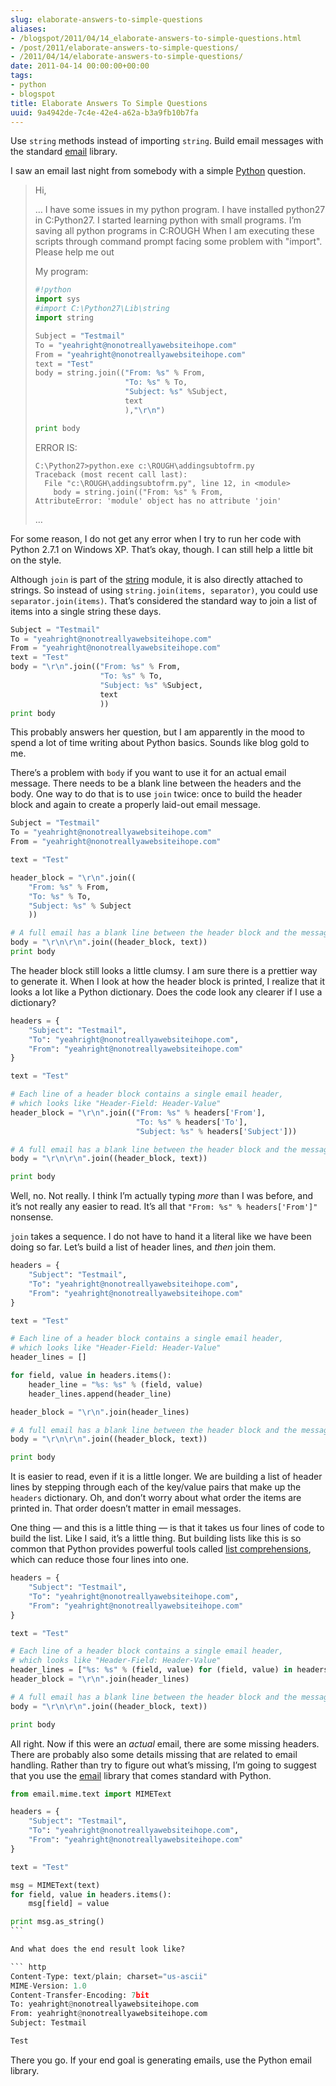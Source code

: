 ```yaml
---
slug: elaborate-answers-to-simple-questions
aliases:
- /blogspot/2011/04/14_elaborate-answers-to-simple-questions.html
- /post/2011/elaborate-answers-to-simple-questions/
- /2011/04/14/elaborate-answers-to-simple-questions/
date: 2011-04-14 00:00:00+00:00
tags:
- python
- blogspot
title: Elaborate Answers To Simple Questions
uuid: 9a4942de-7c4e-42e4-a62a-b3a9fb10b7fa
---
```

Use `string` methods instead of importing `string`. Build email messages
with the standard [email](http://docs.python.org.library.email.html)
library.

I saw an email last night from somebody with a simple
[Python](http://python.org) question.

> Hi,
> 
> … I have some issues in my python program. I have installed python27
> in C:Python27. I started learning python with small programs. I’m
> saving all python programs in C:ROUGH When I am executing these
> scripts through command prompt facing some problem with "import".
> Please help me out
> 
> My program:
> 
> ``` python
> #!python
> import sys
> #import C:\Python27\Lib\string
> import string
> 
> Subject = "Testmail"
> To = "yeahright@nonotreallyawebsiteihope.com"
> From = "yeahright@nonotreallyawebsiteihope.com"
> text = "Test"
> body = string.join(("From: %s" % From,
>                     "To: %s" % To,
>                     "Subject: %s" %Subject,
>                     text
>                     ),"\r\n")
> 
> print body
> ```
> 
> ERROR IS:
> 
>     C:\Python27>python.exe c:\ROUGH\addingsubtofrm.py
>     Traceback (most recent call last):
>       File "c:\ROUGH\addingsubtofrm.py", line 12, in <module>
>         body = string.join(("From: %s" % From,
>     AttributeError: 'module' object has no attribute 'join'
> 
> …​

For some reason, I do not get any error when I try to run her code with
Python 2.7.1 on Windows XP. That’s okay, though. I can still help a
little bit on the style.

Although `join` is part of the
[string](http://docs.python.org/library/string.html) module, it is also
directly attached to strings. So instead of using `string.join(items,
separator)`, you could use `separator.join(items)`. That’s considered
the standard way to join a list of items into a single string these
days.

``` python
Subject = "Testmail"
To = "yeahright@nonotreallyawebsiteihope.com"
From = "yeahright@nonotreallyawebsiteihope.com"
text = "Test"
body = "\r\n".join(("From: %s" % From,
                    "To: %s" % To,
                    "Subject: %s" %Subject,
                    text
                    ))
print body
```

This probably answers her question, but I am apparently in the mood to
spend a lot of time writing about Python basics. Sounds like blog gold
to me.

There’s a problem with `body` if you want to use it for an actual email
message. There needs to be a blank line between the headers and the
body. One way to do that is to use `join` twice: once to build the
header block and again to create a properly laid-out email message.

``` python
Subject = "Testmail"
To = "yeahright@nonotreallyawebsiteihope.com"
From = "yeahright@nonotreallyawebsiteihope.com"

text = "Test"

header_block = "\r\n".join((
    "From: %s" % From,
    "To: %s" % To,
    "Subject: %s" % Subject
    ))

# A full email has a blank line between the header block and the message body
body = "\r\n\r\n".join((header_block, text))
print body
```

The header block still looks a little clumsy. I am sure there is a
prettier way to generate it. When I look at how the header block is
printed, I realize that it looks a lot like a Python dictionary. Does
the code look any clearer if I use a dictionary?

``` python
headers = {
    "Subject": "Testmail",
    "To": "yeahright@nonotreallyawebsiteihope.com",
    "From": "yeahright@nonotreallyawebsiteihope.com"
}

text = "Test"

# Each line of a header block contains a single email header,
# which looks like "Header-Field: Header-Value"
header_block = "\r\n".join(("From: %s" % headers['From'],
                            "To: %s" % headers['To'],
                            "Subject: %s" % headers['Subject']))

# A full email has a blank line between the header block and the message body
body = "\r\n\r\n".join((header_block, text))

print body
```

Well, no. Not really. I think I’m actually typing *more* than I was
before, and it’s not really any easier to read. It’s all that `"From:
%s" % headers['From']"` nonsense.

`join` takes a sequence. I do not have to hand it a literal like we have
been doing so far. Let’s build a list of header lines, and *then* join
them.

``` python
headers = {
    "Subject": "Testmail",
    "To": "yeahright@nonotreallyawebsiteihope.com",
    "From": "yeahright@nonotreallyawebsiteihope.com"
}

text = "Test"

# Each line of a header block contains a single email header,
# which looks like "Header-Field: Header-Value"
header_lines = []

for field, value in headers.items():
    header_line = "%s: %s" % (field, value)
    header_lines.append(header_line)

header_block = "\r\n".join(header_lines)

# A full email has a blank line between the header block and the message body
body = "\r\n\r\n".join((header_block, text))

print body
```

It is easier to read, even if it is a little longer. We are building a
list of header lines by stepping through each of the key/value pairs
that make up the `headers` dictionary. Oh, and don’t worry about what
order the items are printed in. That order doesn’t matter in email
messages.

One thing — and this is a little thing — is that it takes us four lines
of code to build the list. Like I said, it’s a little thing. But
building lists like this is so common that Python provides powerful
tools called [list
comprehensions](http://docs.python.org/tutorial/datastructures.html#list-comprehensions),
which can reduce those four lines into one.

``` python
headers = {
    "Subject": "Testmail",
    "To": "yeahright@nonotreallyawebsiteihope.com",
    "From": "yeahright@nonotreallyawebsiteihope.com"
}

text = "Test"

# Each line of a header block contains a single email header,
# which looks like "Header-Field: Header-Value"
header_lines = ["%s: %s" % (field, value) for (field, value) in headers.items()]
header_block = "\r\n".join(header_lines)

# A full email has a blank line between the header block and the message body
body = "\r\n\r\n".join((header_block, text))

print body
```

All right. Now if this were an *actual* email, there are some missing
headers. There are probably also some details missing that are related
to email handling. Rather than try to figure out what’s missing, I’m
going to suggest that you use the
[email](http://docs.python.org.library.email.html) library that comes
standard with Python.

```` python
from email.mime.text import MIMEText

headers = {
    "Subject": "Testmail",
    "To": "yeahright@nonotreallyawebsiteihope.com",
    "From": "yeahright@nonotreallyawebsiteihope.com"
}

text = "Test"

msg = MIMEText(text)
for field, value in headers.items():
    msg[field] = value

print msg.as_string()
```

And what does the end result look like?

``` http
Content-Type: text/plain; charset="us-ascii"
MIME-Version: 1.0
Content-Transfer-Encoding: 7bit
To: yeahright@nonotreallyawebsiteihope.com
From: yeahright@nonotreallyawebsiteihope.com
Subject: Testmail

Test
````

There you go. If your end goal is generating emails, use the Python
email library.